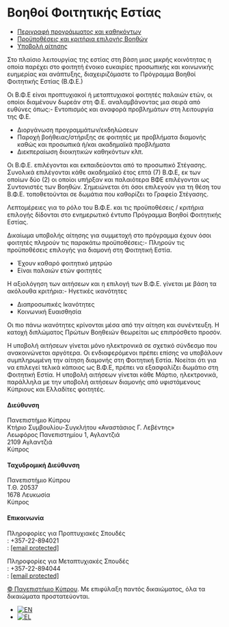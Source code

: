 # Βοηθοί Φοιτητικής Εστίας

* [Περιγραφή προγράμματος και καθηκόντων](#tab-6815302571e62-1)
* [Προϋποθέσεις και κριτήρια επιλογής Βοηθών](#tab-6815302571e62-2)
* [Υποβολή αίτησης](#tab-6815302571e62-3)

Στο πλαίσιο λειτουργίας της εστίας στη βάση μιας μικρής κοινότητας η οποία παρέχει στο φοιτητή ένοικο ευκαιρίες προσωπικής και κοινωνικής ευημερίας και ανάπτυξης, διαχειριζόμαστε το Πρόγραμμα Βοηθοί Φοιτητικής Εστίας (Β.Φ.Ε.)
  
Οι Β.Φ.Ε είναι προπτυχιακοί ή μεταπτυχιακοί φοιτητές παλαιών ετών, οι οποίοι διαμένουν δωρεάν στη Φ.Ε. αναλαμβάνοντας μια σειρά από ευθύνες όπως:- Εντοπισμός και αναφορά προβλημάτων στη λειτουργία της Φ.Ε.
- Διοργάνωση προγραμμάτων/εκδηλώσεων
- Παροχή βοήθειας/στήριξης σε φοιτητές με προβλήματα διαμονής καθώς και προσωπικά ή/και ακαδημαϊκά προβλήματα
- Διεκπεραίωση διοικητικών καθηκόντων κλπ.
  
Οι Β.Φ.Ε. επιλέγονται και εκπαιδεύονται από το προσωπικό Στέγασης. Συνολικά επιλέγονται κάθε ακαδημαϊκό έτος επτά (7) Β.Φ.Ε, εκ των οποίων δύο (2) οι οποίοι υπήρξαν και παλαιότερα ΒΦΕ επιλέγονται ως Συντονιστές των Βοηθών. Σημειώνεται ότι όσοι επιλεγούν για τη θέση του Β.Φ.Ε. τοποθετούνται σε δωμάτια που καθορίζει το Γραφείο Στέγασης.
  
Λεπτομέρειες για το ρόλο του Β.Φ.Ε. και τις προϋποθέσεις / κριτήρια επιλογής δίδονται στο ενημερωτικό έντυπο Πρόγραμμα Βοηθοί Φοιτητικής Εστίας.

Δικαίωμα υποβολής αίτησης για συμμετοχή στο πρόγραμμα έχουν όσοι φοιτητές πληρούν τις παρακάτω προϋποθέσεις:- Πληρούν τις προϋποθέσεις επιλογής για διαμονή στη Φοιτητική Εστία.
- Έχουν καθαρό φοιτητικό μητρώο
- Είναι παλαιών ετών φοιτητές
  
Η αξιολόγηση των αιτήσεων και η επιλογή των Β.Φ.Ε. γίνεται με βάση τα ακόλουθα κριτήρια:- Ηγετικές ικανότητες
- Διαπροσωπικές Ικανότητες
- Κοινωνική Ευαισθησία
  
  
Οι πιο πάνω ικανότητες κρίνονται μέσα από την αίτηση και συνέντευξη. Η κατοχή διπλώματος Πρώτων Βοηθειών θεωρείται ως επιπρόσθετο προσόν.

Η υποβολή αιτήσεων γίνεται μόνο ηλεκτρονικά σε σχετικό σύνδεσμο που ανακοινώνεται αργότερα. Οι ενδιαφερόμενοι πρέπει επίσης να υποβάλουν συμπληρωμένη την αίτηση διαμονής στη Φοιτητική Εστία. Νοείται ότι για να επιλεγεί τελικά κάποιος ως Β.Φ.Ε, πρέπει να εξασφαλίζει δωμάτιο στη Φοιτητική Εστία. Η υποβολή αιτήσεων γίνεται κάθε Μάρτιο, ηλεκτρονικά, παράλληλα με την υποβολή αιτήσεων διαμονής από υφιστάμενους Κύπριους και Ελλαδίτες φοιτητές.

#### Διεύθυνση

Πανεπιστήμιο Κύπρου  
Κτήριο Συμβουλίου-Συγκλήτου «Αναστάσιος Γ. Λεβέντης»  
Λεωφόρος Πανεπιστημίου 1, Αγλαντζιά  
2109 Αγλαντζιά  
Κύπρος

#### Ταχυδρομική Διεύθυνση

Πανεπιστήμιο Κύπρου  
Τ.Θ. 20537  
1678 Λευκωσία  
Κύπρος

#### Επικοινωνία

Πληροφορίες για Προπτυχιακές Σπουδές  
 : +357-22-894021  
 : [[email protected]](/cdn-cgi/l/email-protection)  
  
Πληροφορίες για Μεταπτυχιακές Σπουδές  
 : +357-22-894044  
 : [[email protected]](/cdn-cgi/l/email-protection)

[©  Πανεπιστήμιο Κύπρου](https://www.ucy.ac.cy). Με επιφύλαξη παντός δικαιώματος, όλα τα δικαιώματα προστατεύονται.

* [![EN](https://www.ucy.ac.cy/aasw/wp-content/plugins/sitepress-multilingual-cms/res/flags/en.png)](https://www.ucy.ac.cy/aasw/student-welfare/housing-office/resident-assistants/?lang=en)
* [![EL](https://www.ucy.ac.cy/aasw/wp-content/plugins/sitepress-multilingual-cms/res/flags/el.png)](https://www.ucy.ac.cy/aasw/student-welfare/housing-office/resident-assistants/)